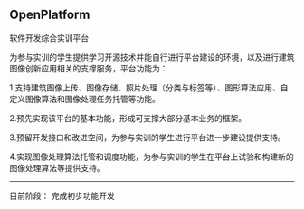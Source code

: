 ## OpenPlatform

软件开发综合实训平台

为参与实训的学生提供学习开源技术并能自行进行平台建设的环境，以及进行建筑图像创新应用相关的支撑服务，平台功能为：

1.支持建筑图像上传、图像存储、照片处理（分类与标签等）、图形算法应用、自定义图像算法和图像处理任务托管等功能。

2.预先实现该平台的基本功能，形成可支撑大部分基本业务的框架。

3.预留开发接口和改进空间，为参与实训的学生进行平台进一步建设提供支持。

4.实现图像处理算法托管和调度功能，为参与实训的学生在平台上试验和构建新的图像处理算法等提供支持。

----
目前阶段：
完成初步功能开发
